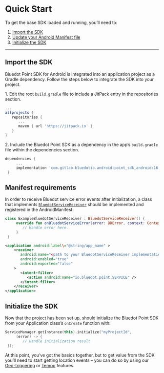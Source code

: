 Quick Start
=====================

To get the base SDK loaded and running, you’ll need to:

1.  [Import the SDK](./Quick%20Start.md#import-the-sdk)
2.  [Update your Android Manifest file](./Quick%20Start.md#manifest-requirements)
3.  [Initialize the SDK](./Quick%20Start.md#initialize-the-sdk)

* * *

Import the SDK
--------------

Bluedot Point SDK for Android is integrated into an application project as a Gradle dependency. Follow the steps below to integrate the SDK into your project.

1\. Edit the root `build.gradle` file to include a JitPack entry in the repositories section.

```gradle
...
allprojects {
   repositories {
      ...
      maven { url 'https://jitpack.io' }
   }
}
```

2\. Include the Bluedot Point SDK as a dependency in the app’s `build.gradle` file within the dependencies section.

```gradle
dependencies {
     ...
     implementation 'com.gitlab.bluedotio.android:point_sdk_android:16.0.0'
 }
```

Manifest requirements
---------------------

In order to receive Bluedot service error events after initialization, a class that implements [`BluedotServiceReceiver`](https://android-docs.bluedot.io/-bluedot%20-s-d-k%20-docs/au.com.bluedot.point.net.engine/-bluedot-service-receiver/index.html) should be implemented and registered in the AndroidManifest:

```kotlin
class ExampleBluedotServiceReceiver : BluedotServiceReceiver() {
     override fun onBluedotServiceError(error: BDError, context: Context) {
        // Handle error here.
     }
 }
 ```
 
 ```xml title="AndroidManifest"
 <application android:label\="@string/app_name" >
     <receiver
        android:name="<path to your BluedotServiceReceiver implementation>"
        android:enabled="true"
        android:exported="false"
     >
        <intent-filter>
           <action android:name="io.bluedot.point.SERVICE" />
        </intent-filter>
     </receiver>
 </application>
 ```

Initialize the SDK
------------------

Now that the project has been set up, should initialize the Bluedot Point SDK from your Application class’s `onCreate` function with:

```kotlin
ServiceManager.getInstance(this).initialize("myProjectId", 
     (error) -> {
        // Handle initialization result
 });
```

At this point, you’ve got the basics together, but to get value from the SDK you’ll need to start getting location events – you can do so by using our [Geo-triggering](./Geo-triggering.md) or [Tempo](./Tempo.md) features.

